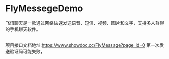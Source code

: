 # FlyMessegeDemo
飞讯聊天是一款通过网络快速发送语音、短信、视频、图片和文字，支持多人群聊的手机聊天软件。

<br/> 项目接口文档地址:https://www.showdoc.cc/FlyMessage?page_id=0
第一次发送验证码可能失败，
